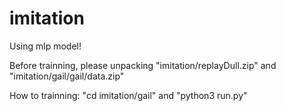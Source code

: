 # imitation
Using mlp model!


Before trainning, please unpacking "imitation/replayDull.zip" and "imitation/gail/gail/data.zip" 

How to trainning: "cd imitation/gail"	and		"python3 run.py"
					